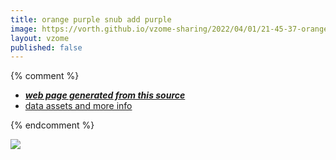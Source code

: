 ```yaml
---
title: orange purple snub add purple
image: https://vorth.github.io/vzome-sharing/2022/04/01/21-45-37-orange-purple-snub-add-purple/orange-purple-snub-add-purple.png
layout: vzome
published: false
---
```


{% comment %}
 - [***web page generated from this source***][post]
 - [data assets and more info][github]

[post]: <https://vorth.github.io/vzome-sharing/2022/04/01/orange-purple-snub-add-purple-21-45-37.html>
[github]: <https://github.com/vorth/vzome-sharing/tree/main/2022/04/01/21-45-37-orange-purple-snub-add-purple/>
{% endcomment %}

<vzome-viewer style="width: 100%; height: 65vh;"
       src="https://vorth.github.io/vzome-sharing/2022/04/01/21-45-37-orange-purple-snub-add-purple/orange-purple-snub-add-purple.vZome" >
  <img src="https://vorth.github.io/vzome-sharing/2022/04/01/21-45-37-orange-purple-snub-add-purple/orange-purple-snub-add-purple.png" />
</vzome-viewer>
